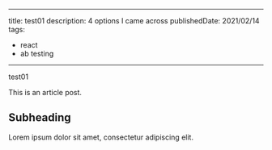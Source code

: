 --------
title: test01
description: 4 options I came across
publishedDate: 2021/02/14
tags:
- react
- ab testing
--------

test01

This is an article post.
## Subheading
Lorem ipsum dolor sit amet, consectetur adipiscing elit.
